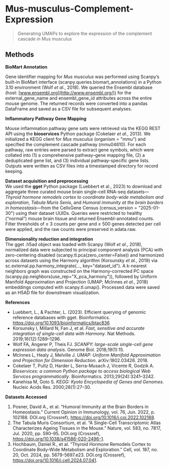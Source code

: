 # Mus-musculus-Complement-Expression
> Generating UMAPs to explore the expression of the complement cascade in Mus musculus

## Methods

**BioMart Annotation**

Gene identifier mapping for _Mus musculus_ was performed using Scanpy’s built-in BioMart interface (scanpy.queries.biomart_annotations) in a Python 3.10 environment (Wolf _et al._, 2018). We queried the Ensembl database (host: [www.ensembl.org](http://www.ensembl.org/)) for the external_gene_name and ensembl_gene_id attributes across the entire mouse genome. The returned records were converted into a pandas DataFrame and saved as a CSV file for subsequent analyses.

**Inflammatory Pathway Gene Mapping**

Mouse inflammation pathway gene sets were retrieved via the KEGG REST API using the **bioservices** Python package (Cokelaer _et al._, 2013). We initialized a KEGG client for _Mus musculus_ (organism = "mmu") and specified the complement cascade pathway (mmu04610). For each pathway, raw entries were parsed to extract gene symbols, which were collated into (1) a comprehensive pathway–gene mapping file, (2) a deduplicated gene list, and (3) individual pathway-specific gene lists. Outputs were written as CSV files into a timestamped directory for record keeping.

**Dataset acquisition and preprocessing**  
We used the **gget** Python package (Luebbert et al., 2023) to download and aggregate three curated mouse brain single-cell RNA-seq datasets—_Thyroid hormone remodels cortex to coordinate body-wide metabolism and exploration_, _Tabula Muris Senis_, and _Humoral immunity at the brain borders in homeostasis_—from the CellxGene Census (census_version = "2025-01-30") using their dataset UUIDs. Queries were restricted to healthy (“normal”) mouse brain tissue and returned Ensembl-annotated counts. Filter thresholds of ≥ 3 counts per gene and ≥ 500 genes detected per cell were applied, and the raw counts were preserved in adata.raw.

**Dimensionality reduction and integration**  
The gget .h5ad object was loaded with Scanpy (Wolf _et al._, 2018), normalized data were subjected to principal component analysis (PCA) with zero-centering disabled (scanpy.tl.pca(zero_center=False)) and harmonized across datasets using the Harmony algorithm (Korsunsky _et al._, 2019) via sc.external.pp.harmony_integrate(…, key="dataset_id"). A k-nearest neighbors graph was constructed on the Harmony-corrected PC space (scanpy.pp.neighbors(use_rep="X_pca_harmony")), followed by Uniform Manifold Approximation and Projection (UMAP; McInnes _et al._, 2018) embeddings computed with scanpy.tl.umap(). Processed data were saved as an H5AD file for downstream visualization.

**References**

- Luebbert, L., & Pachter, L. (2023). Efficient querying of genomic reference databases with gget. Bioinformatics. <https://doi.org/10.1093/bioinformatics/btac836>
- Korsunsky I, Millard N, Fan J, et al. _Fast, sensitive and accurate integration of single-cell data with Harmony_. Nat Methods. 2019;16(12):1289–1296.
- Wolf FA, Angerer P, Theis FJ. _SCANPY: large-scale single-cell gene expression data analysis_. Genome Biol. 2018;19(1):15.
- McInnes L, Healy J, Melville J. _UMAP: Uniform Manifold Approximation and Projection for Dimension Reduction_. arXiv:1802.03426. 2018.
- Cokelaer T, Pultz D, Harder L, Serra-Musach J, Vicente R, Godzik A. _Bioservices: a common Python package to access biological Web Services programmatically_. Bioinformatics. 2013;29(24):3241–3242.
- Kanehisa M, Goto S. _KEGG: Kyoto Encyclopedia of Genes and Genomes_. Nucleic Acids Res. 2000;28(1):27–30.

**Datasets Accessed**

1. Posner, David A., et al. “Humoral Immunity at the Brain Borders in Homeostasis.” Current Opinion in Immunology, vol. 76, Jun. 2022, p. 102188. DOI.org (Crossref), https://doi.org/10.1016/j.coi.2022.102188.
2. The Tabula Muris Consortium, et al. “A Single-Cell Transcriptomic Atlas Characterizes Ageing Tissues in the Mouse.” Nature, vol. 583, no. 7817, Jul. 2020, pp. 590–95. DOI.org (Crossref), https://doi.org/10.1038/s41586-020-2496-1.
3. Hochbaum, Daniel R., et al. “Thyroid Hormone Remodels Cortex to Coordinate Body-Wide Metabolism and Exploration.” Cell, vol. 187, no. 20, Oct. 2024, pp. 5679-5697.e23. DOI.org (Crossref), https://doi.org/10.1016/j.cell.2024.07.041.
